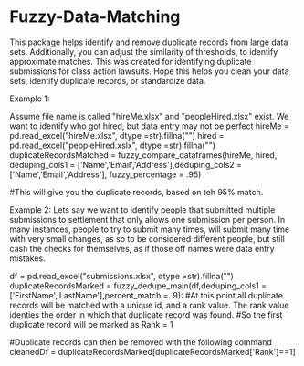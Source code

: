 # Fuzzy-Data-Matching
This package helps identify and remove duplicate records from large data sets.
Additionally, you can adjust the similarity of thresholds, to identify approximate matches.
This was created for identifying duplicate submissions for class action lawsuits.  Hope this helps you clean your data sets, identify duplicate records, or standardize data.


Example 1: 

Assume file name is called "hireMe.xlsx" and "peopleHired.xlsx" exist. We want to identify who got hired, but data entry may not be perfect
hireMe = pd.read_excel("hireMe.xlsx", dtype =str).fillna("")
hired = pd.read_excel("peopleHired.xslx", dtype =str).fillna("")
duplicateRecordsMatched = fuzzy_compare_dataframes(hireMe, hired, deduping_cols1 = ['Name','Email','Address'],deduping_cols2 = ['Name','Email','Address'], fuzzy_percentage = .95)

#This will give you the duplicate records, based on teh 95% match. 


Example 2: 
Lets say we want to identify people that submitted multiple submissions to settlement that only allows one submission per person. 
In many instances, people to try to submit many times, will submit many time with very small changes, as so to be considered different people, 
but still cash the checks for themselves, as if those off names were data entry mistakes. 

df = pd.read_excel("submissions.xlsx", dtype =str).fillna("")
duplicateRecordsMarked = fuzzy_dedupe_main(df,deduping_cols1 = ['FirstName','LastName'],percent_match = .9):
#At this point all duplicate records will be matched with a unique id, and a rank value. The rank value identies the order in which that duplicate record was found. 
#So the first duplicate record will be marked as Rank = 1

#Duplicate records can then be removed with the following command
cleanedDf = duplicateRecordsMarked[duplicateRecordsMarked['Rank']==1]

